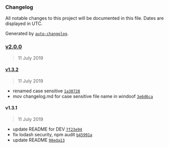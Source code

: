 ### Changelog

All notable changes to this project will be documented in this file. Dates are displayed in UTC.

Generated by [`auto-changelog`](https://github.com/CookPete/auto-changelog).

### [v2.0.0](https://github.com/thfrei/synCode/compare/v1.3.2...v2.0.0)

> 11 July 2019

#### [v1.3.2](https://github.com/thfrei/synCode/compare/v1.3.1...v1.3.2)

> 11 July 2019

- renamed case sensitive [`1a30728`](https://github.com/thfrei/synCode/commit/1a307283e39fcf02f65f0812f51f8bae730f346f)
- mov changelog.md for case sensitive file name in windoof [`3e6d6ca`](https://github.com/thfrei/synCode/commit/3e6d6ca4d07ad34a3d44b4de7e4a5b39b01c4816)

#### v1.3.1

> 11 July 2019

- update README for DEV [`7f23e94`](https://github.com/thfrei/synCode/commit/7f23e94265de09b8f48420ff333d80163ef0915a)
- fix lodash security, npm audit [`b45991a`](https://github.com/thfrei/synCode/commit/b45991a2ff84ae13e1c3f7f5323f5852fffc3f94)
- update README [`98eda13`](https://github.com/thfrei/synCode/commit/98eda13545acf70fc77e1acdd09efd063066756e)

